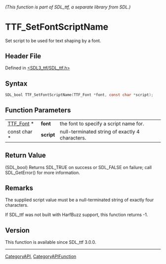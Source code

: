 ###### (This function is part of SDL_ttf, a separate library from SDL.)
# TTF_SetFontScriptName

Set script to be used for text shaping by a font.

## Header File

Defined in [<SDL3_ttf/SDL_ttf.h>](https://github.com/libsdl-org/SDL_ttf/blob/main/include/SDL3_ttf/SDL_ttf.h)

## Syntax

```c
SDL_bool TTF_SetFontScriptName(TTF_Font *font, const char *script);
```

## Function Parameters

|                        |            |                                                 |
| ---------------------- | ---------- | ----------------------------------------------- |
| [TTF_Font](TTF_Font) * | **font**   | the font to specify a script name for.          |
| const char *           | **script** | null-terminated string of exactly 4 characters. |

## Return Value

(SDL_bool) Returns SDL_TRUE on success or SDL_FALSE on failure; call
SDL_GetError() for more information.

## Remarks

The supplied script value must be a null-terminated string of exactly four
characters.

If SDL_ttf was not built with HarfBuzz support, this function returns -1.

## Version

This function is available since SDL_ttf 3.0.0.

----
[CategoryAPI](CategoryAPI), [CategoryAPIFunction](CategoryAPIFunction)


